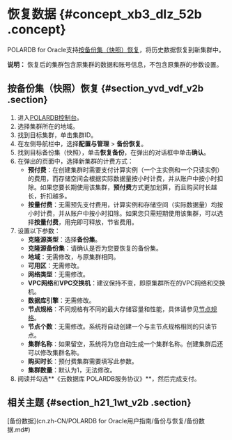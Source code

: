 # 恢复数据 {#concept_xb3_dlz_52b .concept}

POLARDB for Oracle支持[按备份集（快照）恢复](#)，将历史数据恢复到新集群中。

**说明：** 恢复后的集群包含原集群的数据和账号信息，不包含原集群的参数设置。

## 按备份集（快照）恢复 {#section_yvd_vdf_v2b .section}

1.  进入[POLARDB控制台](https://polardb.console.aliyun.com/)。
2.  选择集群所在的地域。
3.  找到目标集群，单击集群ID。
4.  在左侧导航栏中，选择**配置与管理** \> **备份恢复**。
5.  找到目标备份集（快照），单击**恢复备份**，在弹出的对话框中单击**确认**。
6.  在弹出的页面中，选择新集群的计费方式：
    -   **预付费**：在创建集群时需要支付计算实例（一个主实例和一个只读实例）的费用，而存储空间会根据实际数据量按小时计费，并从账户中按小时扣除。如果您要长期使用该集群，**预付费**方式更加划算，而且购买时长越长，折扣越多。
    -   **按量付费**：无需预先支付费用，计算实例和存储空间（实际数据量）均按小时计费，并从账户中按小时扣除。如果您只需短期使用该集群，可以选择**按量付费**，用完即可释放，节省费用。
7.  设置以下参数：
    -   **克隆源类型**：选择**备份集**。
    -   **克隆源备份集**：请确认是否为您要恢复的备份集。
    -   **地域**：无需修改，与原集群相同。
    -   **可用区**：无需修改。
    -   **网络类型**：无需修改。
    -   **VPC网络**和**VPC交换机**：建议保持不变，即原集群所在的VPC网络和交换机。
    -   **数据库引擎**：无需修改。
    -   **节点规格**：不同规格有不同的最大存储容量和性能，具体请参见[节点规格](../../../../cn.zh-CN/产品简介/规格与定价.md#)。
    -   **节点个数**：无需修改。系统将自动创建一个与主节点规格相同的只读节点。
    -   **集群名称**：如果留空，系统将为您自动生成一个集群名称。创建集群后还可以修改集群名称。
    -   **购买时长**：预付费集群需要填写此参数。
    -   **集群数量**：默认为1，无法修改。
8.  阅读并勾选**《云数据库 POLARDB服务协议》**，然后完成支付。

## 相关主题 {#section_h21_1wt_v2b .section}

[备份数据](cn.zh-CN/POLARDB for Oracle用户指南/备份与恢复/备份数据.md#)

